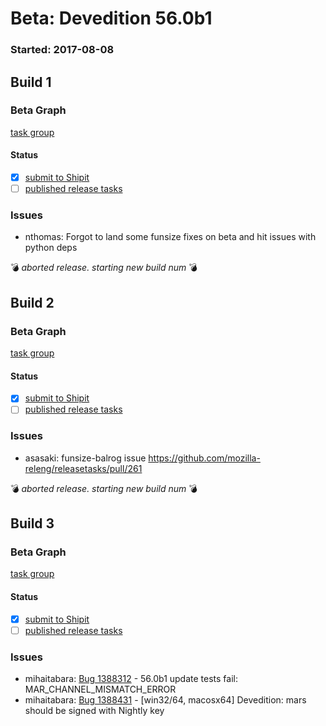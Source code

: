 # Beta: Devedition 56.0b1

### Started: 2017-08-08

## Build 1

### Beta Graph
[task group](https://tools.taskcluster.net/push-inspector/#/j9-GjuTXQdiWOsiO6fL2Ag)


#### Status
- [x] [submit to Shipit](https://wiki.mozilla.org/Release:Release_Automation_on_Mercurial:Starting_a_Release#Submit_to_Ship_It)
- [ ] [published release tasks](../how-tos/relpro.md#4-publish-release)

### Issues
- nthomas: Forgot to land some funsize fixes on beta and hit issues with python deps

:bomb: _aborted release. starting new build num_ :bomb:

## Build 2

### Beta Graph
[task group](https://tools.taskcluster.net/push-inspector/#/peh4qWmITmKjaT-Nwcan8A)


#### Status
- [x] [submit to Shipit](https://wiki.mozilla.org/Release:Release_Automation_on_Mercurial:Starting_a_Release#Submit_to_Ship_It)
- [ ] [published release tasks](../how-tos/relpro.md#4-publish-release)

### Issues
- asasaki: funsize-balrog issue https://github.com/mozilla-releng/releasetasks/pull/261

:bomb: _aborted release. starting new build num_ :bomb:

## Build 3

### Beta Graph
[task group](https://tools.taskcluster.net/push-inspector/#/BoyrEYDOTWCZSOZ8u23YiA)


#### Status
- [x] [submit to Shipit](https://wiki.mozilla.org/Release:Release_Automation_on_Mercurial:Starting_a_Release#Submit_to_Ship_It)
- [ ] [published release tasks](../how-tos/relpro.md#4-publish-release)

### Issues
- mihaitabara: [Bug 1388312](https://bugzil.la/1388312) - 56.0b1 update tests fail: MAR_CHANNEL_MISMATCH_ERROR
- mihaitabara: [Bug 1388431](https://bugzil.la/1388431) - [win32/64, macosx64] Devedition: mars should be signed with Nightly key


